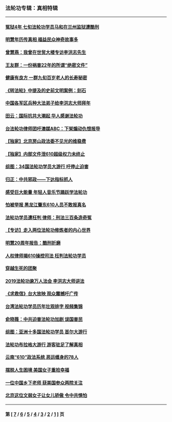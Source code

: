 ### 法轮功专辑：真相特辑
---
#### [冤狱4年 七旬法轮功学员马和在兰州监狱遭酷刑](../../pages/nf4389/n13304688.md?11210430) 
#### [明慧年历传真相 福益民众神奇故事多](../../pages/nf4389/n13294545.md?11210430) 
#### [曾慧燕：我曾在世贸大楼专访李洪志先生](../../pages/nf4389/n12898729.md?11210430) 
#### [王友群：一份祸害22年的所谓“绝密文件”](../../pages/nf4389/n12871750.md?11210430) 
#### [健康有良方 一群九旬百岁老人的长寿秘密](../../pages/nf4389/n12847475.md?11210430) 
#### [《转法轮》中提及的史前文明案例：刻石](../../pages/nf4389/n12758577.md?11210430) 
#### [中国各军区兵种大法弟子给李洪志大师拜年](../../pages/nf4389/n12750047.md?11210430) 
#### [田云：国际抗共大潮起 华人感谢法轮功](../../pages/nf4389/n12357708.md?11210430) 
#### [台法轮功律师团吁澳媒ABC：下架煽动仇恨报导](../../pages/nf4389/n12279917.md?11210430) 
#### [【独家】北京房山政法委不见光的维稳费](../../pages/nf4389/n12031979.md?11210430) 
#### [【独家】内部文件泄610超级权力未终止](../../pages/nf4389/n12023895.md?11210430) 
#### [组图：34国法轮功学员大游行 吁停止迫害](../../pages/nf4389/n11492658.md?11210430) 
#### [归正：中共邪政——下达指标抓人](../../pages/nf4389/n11474770.md?11210430) 
#### [感受巨大能量 年轻人音乐节踊跃学法轮功](../../pages/nf4389/n11441981.md?11210430) 
#### [怕被举报 黑龙江肇东610人员不敢报真名](../../pages/nf4389/n11436499.md?11210430) 
#### [法轮功学员遭枉判 律师：刑法三百条造奇冤](../../pages/nf4389/n11433943.md?11210430) 
#### [【专访】走入两位法轮功修炼者的内心世界](../../pages/nf4389/n11415623.md?11210430) 
#### [明慧20周年报告：酷刑折磨](../../pages/nf4389/n11387954.md?11210430) 
#### [人权律师揭610操控司法 枉判法轮功学员](../../pages/nf4389/n11313370.md?11210430) 
#### [穿越生死的团聚](../../pages/nf4389/n11258922.md?11210430) 
#### [2019法轮功逾万人法会 李洪志大师讲法](../../pages/nf4389/n11265303.md?11210430) 
#### [《求救信》台大放映 观众震撼吁广传](../../pages/nf4389/n10922251.md?11210430) 
#### [台湾法轮功学员历年壮观排字 视频集锦](../../pages/nf4389/n10878789.md?11210430) 
#### [俞晓薇：中共迫害法轮功加剧 误国害民](../../pages/nf4389/n10859260.md?11210430) 
#### [组图：亚洲十多国法轮功学员 首尔大游行](../../pages/nf4389/n10781149.md?11210430) 
#### [法轮功布拉格大游行 游客驻足了解真相](../../pages/nf4389/n10749360.md?11210430) 
#### [云南“610”政法系统 恶运缠身的78人](../../pages/nf4389/n10747534.md?11210430) 
#### [摆脱人生困境 美国女子重拾幸福](../../pages/nf4389/n10688678.md?11210430) 
#### [一位中国乡下老师 获美国参众两院关注](../../pages/nf4389/n10683927.md?11210430) 
#### [北京这位文弱女子让女儿骄傲 令中共惧怕](../../pages/nf4389/n10668341.md?11210430) 

---
#### 第 [ [7](./7.md?11210430) / [6](./6.md?11210430) / [5](./5.md?11210430) / [4](./4.md?11210430) / [3](./3.md?11210430) / [2](./2.md?11210430) / [1](./1.md?11210430) ] 页
